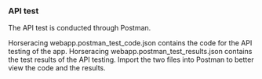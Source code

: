 ### API test

The API test is conducted through Postman.

Horseracing webapp.postman_test_code.json contains the code for the API testing of the app.
Horseracing webapp.postman_test_results.json contains the test results of the API testing.
Import the two files into Postman to better view the code and the results.
